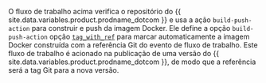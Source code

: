 O fluxo de trabalho acima verifica o repositório do {{ site.data.variables.product.prodname_dotcom }} e usa a ação `build-push-action` para construir e push da imagem Docker. Ele define a opção `build-push-action` opção [`tag_with_ref`](https://github.com/marketplace/actions/build-and-push-docker-images#tag_with_ref) para marcar automaticamente a imagem Docker construída com a referência Git do evento de fluxo de trabalho. Este fluxo de trabalho é acionado na publicação de uma versão do {{ site.data.variables.product.prodname_dotcom }}, de modo que a referência será a tag Git para a nova versão.
